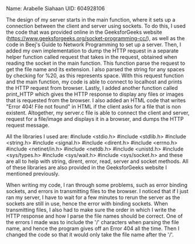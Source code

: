 Name: Arabelle Siahaan
UID: 604928106

The design of my server starts in the main function, where it sets up a connection between the client and server using sockets.
To do this, I used the code that was provided online in the GeeksforGeeks website (https://www.geeksforgeeks.org/socket-programming-cc/),
as well as the code in Beej's Guide to Network Programming to set up a server. Then, I added my own implementation to dump
the HTTP request in a separate helper function called request that takes in the request, obtained when reading the socket in 
the main function. This function parse the request to get the file name and its extension. I also parsed the string for any 
spaces by checking for %20, as this represents space. With this request function and the main function, my code is able
to connect to localhost and prints the HTTP request from browser. Lastly, I added another function called print_HTTP which gives the HTTP response to display any files or images that is requested
from the browser. I also added an HTML code that writes "Error 404! File not found" in HTML if the client asks for a file that 
is non existent. Altogether, my server.c file is able to connect the client and server, request for a file/image and displays
it in a browser, and dumps the HTTP request message.

All the libraries I used are:
#include <stdio.h>
#include <stdlib.h>
#include <string.h>
#include <signal.h>
#include <dirent.h>
#include <errno.h>
#include <netinet/in.h>
#include <netdb.h>
#include <unistd.h>
#include <sys/types.h>
#include <sys/wait.h>
#include <sys/socket.h>
and these are all to help with string, dirent, error, read, server and socket methods.
All of these libraries are also provided in the GeeksforGeeks website I mentioned previously.

When writing my code, I ran through some problems, such as error binding sockets, and errors in transmitting files to the browser.
I noticed that if I just ran my server, I have to wait for a few minutes to rerun the server as the sockets are still in use,
hence the error with binding sockets. When transmitting files, I also had to make sure the order in which I write the HTTP
response and how I parse the file names should be correct. One of the errors I made was to include the '/' characters when 
parsing the file name, and hence the program gives off an Error 404 all the time. Then I changed the code so that it would only
take the file name after the '/'. 
